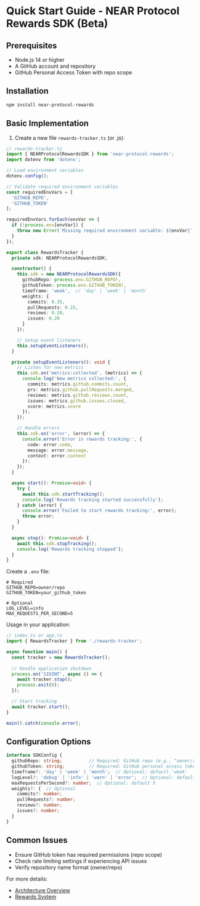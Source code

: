 # Quick Start Guide - NEAR Protocol Rewards SDK (Beta)

## Prerequisites

- Node.js 14 or higher
- A GitHub account and repository
- GitHub Personal Access Token with repo scope

## Installation

```bash
npm install near-protocol-rewards
```

## Basic Implementation

1. Create a new file `rewards-tracker.ts` (or .js):

```typescript
// rewards-tracker.ts
import { NEARProtocolRewardsSDK } from 'near-protocol-rewards';
import dotenv from 'dotenv';

// Load environment variables
dotenv.config();

// Validate required environment variables
const requiredEnvVars = [
  'GITHUB_REPO',
  'GITHUB_TOKEN'
];

requiredEnvVars.forEach(envVar => {
  if (!process.env[envVar]) {
    throw new Error(`Missing required environment variable: ${envVar}`);
  }
});

export class RewardsTracker {
  private sdk: NEARProtocolRewardsSDK;

  constructor() {
    this.sdk = new NEARProtocolRewardsSDK({
      githubRepo: process.env.GITHUB_REPO!,
      githubToken: process.env.GITHUB_TOKEN!,
      timeframe: 'week',  // 'day' | 'week' | 'month'
      weights: {
        commits: 0.35,
        pullRequests: 0.25,
        reviews: 0.20,
        issues: 0.20
      }
    });

    // Setup event listeners
    this.setupEventListeners();
  }

  private setupEventListeners(): void {
    // Listen for new metrics
    this.sdk.on('metrics:collected', (metrics) => {
      console.log('New metrics collected:', {
        commits: metrics.github.commits.count,
        prs: metrics.github.pullRequests.merged,
        reviews: metrics.github.reviews.count,
        issues: metrics.github.issues.closed,
        score: metrics.score
      });
    });

    // Handle errors
    this.sdk.on('error', (error) => {
      console.error('Error in rewards tracking:', {
        code: error.code,
        message: error.message,
        context: error.context
      });
    });
  }

  async start(): Promise<void> {
    try {
      await this.sdk.startTracking();
      console.log('Rewards tracking started successfully');
    } catch (error) {
      console.error('Failed to start rewards tracking:', error);
      throw error;
    }
  }

  async stop(): Promise<void> {
    await this.sdk.stopTracking();
    console.log('Rewards tracking stopped');
  }
}
```

Create a `.env` file:

```env
# Required
GITHUB_REPO=owner/repo
GITHUB_TOKEN=your_github_token

# Optional
LOG_LEVEL=info
MAX_REQUESTS_PER_SECOND=5
```

Usage in your application:

```typescript
// index.ts or app.ts
import { RewardsTracker } from './rewards-tracker';

async function main() {
  const tracker = new RewardsTracker();
  
  // Handle application shutdown
  process.on('SIGINT', async () => {
    await tracker.stop();
    process.exit(0);
  });

  // Start tracking
  await tracker.start();
}

main().catch(console.error);
```

## Configuration Options

```typescript
interface SDKConfig {
  githubRepo: string;          // Required: GitHub repo (e.g., "owner/repo")
  githubToken: string;         // Required: GitHub personal access token
  timeframe?: 'day' | 'week' | 'month';  // Optional: default 'week'
  logLevel?: 'debug' | 'info' | 'warn' | 'error';  // Optional: default 'info'
  maxRequestsPerSecond?: number;  // Optional: default 5
  weights?: {  // Optional
    commits?: number;
    pullRequests?: number;
    reviews?: number;
    issues?: number;
  }
}
```

## Common Issues

- Ensure GitHub token has required permissions (repo scope)
- Check rate limiting settings if experiencing API issues
- Verify repository name format (owner/repo)

For more details:

- [Architecture Overview](./architecture.md)
- [Rewards System](./rewards.md)
